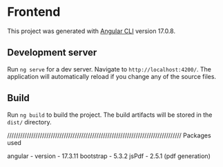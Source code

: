 # Frontend

This project was generated with [Angular CLI](https://github.com/angular/angular-cli) version 17.0.8.

## Development server

Run `ng serve` for a dev server. Navigate to `http://localhost:4200/`. The application will automatically reload if you change any of the source files.

## Build

Run `ng build` to build the project. The build artifacts will be stored in the `dist/` directory.




////////////////////////////////////////////////////////////////////////////////
Packages used

angular - version - 17.3.11
bootstrap - 5.3.2
jsPdf  - 2.5.1 (pdf generation)

